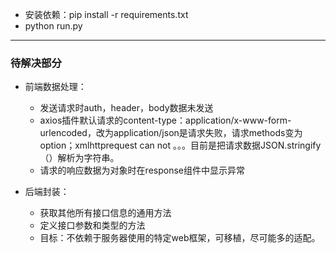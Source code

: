 - 安装依赖：pip install -r requirements.txt
- python run.py

- - -
### 待解决部分

- 前端数据处理：

  - 发送请求时auth，header，body数据未发送
  - axios插件默认请求的content-type：application/x-www-form-urlencoded，改为application/json是请求失败，请求methods变为option；xmlhttprequest can not 。。。目前是把请求数据JSON.stringify（）解析为字符串。
  - 请求的响应数据为对象时在response组件中显示异常

- 后端封装：
  - 获取其他所有接口信息的通用方法
  - 定义接口参数和类型的方法
  - 目标：不依赖于服务器使用的特定web框架，可移植，尽可能多的适配。


